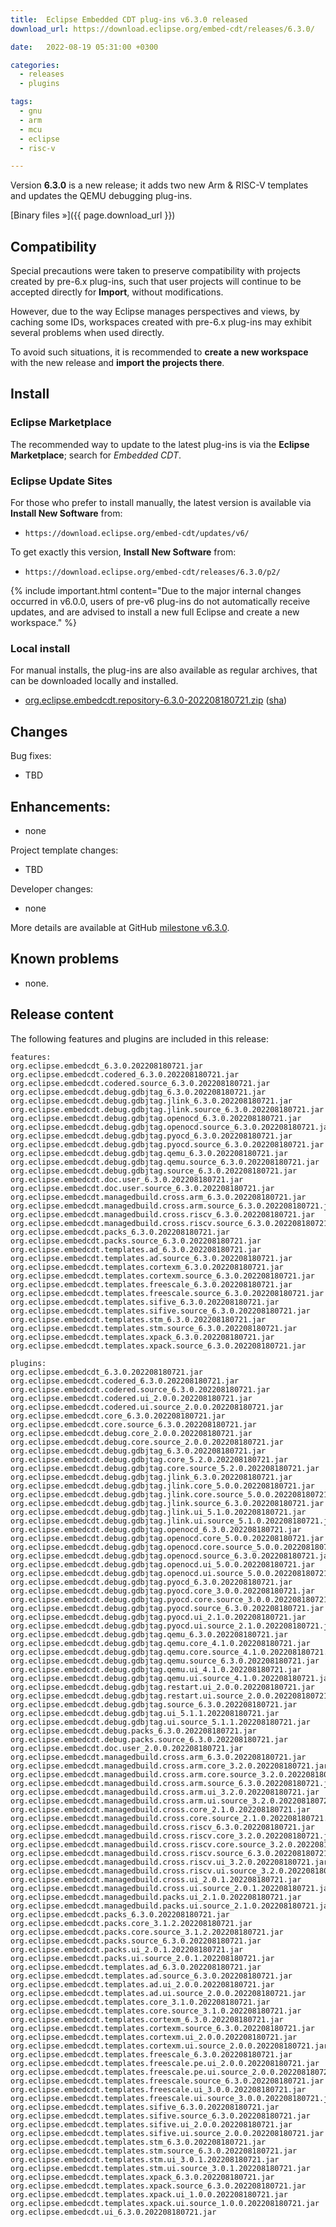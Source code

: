 ```yaml
---
title:  Eclipse Embedded CDT plug-ins v6.3.0 released
download_url: https://download.eclipse.org/embed-cdt/releases/6.3.0/

date:   2022-08-19 05:31:00 +0300

categories:
  - releases
  - plugins

tags:
  - gnu
  - arm
  - mcu
  - eclipse
  - risc-v

---
```


Version **6.3.0** is a new release; it adds two new Arm & RISC-V templates and updates the QEMU debugging plug-ins.

[Binary files »]({{ page.download_url }})

## Compatibility

Special precautions were taken to preserve compatibility with projects
created by pre-6.x plug-ins, such that user projects will continue to
be accepted directly for **Import**, without modifications.

However, due to the way Eclipse manages perspectives and views, by
caching some IDs, workspaces created with pre-6.x plug-ins may exhibit
several problems when used directly.

To avoid such situations, it is recommended to **create a new workspace**
with the new release and **import the projects there**.

## Install

### Eclipse Marketplace

The recommended way to update to the latest plug-ins is via the
**Eclipse Marketplace**; search for _Embedded CDT_.

### Eclipse Update Sites

For those who prefer to install manually, the latest version is available
via **Install New Software** from:

- `https://download.eclipse.org/embed-cdt/updates/v6/`

To get exactly this version, **Install New Software** from:

- `https://download.eclipse.org/embed-cdt/releases/6.3.0/p2/`

{% include important.html content="Due to the major internal changes occurred in
v6.0.0, users of pre-v6 plug-ins do not automatically receive updates,
and are advised to install a new full Eclipse and create a new
workspace." %}

### Local install

For manual installs, the plug-ins are also available as regular archives,
that can be downloaded locally and installed.

- [org.eclipse.embedcdt.repository-6.3.0-202208180721.zip](https://www.eclipse.org/downloads/download.php?file=/embed-cdt/releases/6.3.0/org.eclipse.embedcdt.repository-6.3.0-202208180721.zip)
([sha](https://www.eclipse.org/downloads/download.php?file=/embed-cdt/releases/6.3.0/org.eclipse.embedcdt.repository-6.3.0-202208180721.zip.sha))

## Changes

Bug fixes:

- TBD

## Enhancements:

- none

Project template changes:

- TBD

Developer changes:

- none

More details are available at GitHub [milestone v6.3.0](https://github.com/eclipse-embed-cdt/eclipse-plugins/milestone/30?closed=1).

## Known problems

- none.

## Release content

The following features and plugins are included in this release:

```console
features:
org.eclipse.embedcdt_6.3.0.202208180721.jar
org.eclipse.embedcdt.codered_6.3.0.202208180721.jar
org.eclipse.embedcdt.codered.source_6.3.0.202208180721.jar
org.eclipse.embedcdt.debug.gdbjtag_6.3.0.202208180721.jar
org.eclipse.embedcdt.debug.gdbjtag.jlink_6.3.0.202208180721.jar
org.eclipse.embedcdt.debug.gdbjtag.jlink.source_6.3.0.202208180721.jar
org.eclipse.embedcdt.debug.gdbjtag.openocd_6.3.0.202208180721.jar
org.eclipse.embedcdt.debug.gdbjtag.openocd.source_6.3.0.202208180721.jar
org.eclipse.embedcdt.debug.gdbjtag.pyocd_6.3.0.202208180721.jar
org.eclipse.embedcdt.debug.gdbjtag.pyocd.source_6.3.0.202208180721.jar
org.eclipse.embedcdt.debug.gdbjtag.qemu_6.3.0.202208180721.jar
org.eclipse.embedcdt.debug.gdbjtag.qemu.source_6.3.0.202208180721.jar
org.eclipse.embedcdt.debug.gdbjtag.source_6.3.0.202208180721.jar
org.eclipse.embedcdt.doc.user_6.3.0.202208180721.jar
org.eclipse.embedcdt.doc.user.source_6.3.0.202208180721.jar
org.eclipse.embedcdt.managedbuild.cross.arm_6.3.0.202208180721.jar
org.eclipse.embedcdt.managedbuild.cross.arm.source_6.3.0.202208180721.jar
org.eclipse.embedcdt.managedbuild.cross.riscv_6.3.0.202208180721.jar
org.eclipse.embedcdt.managedbuild.cross.riscv.source_6.3.0.202208180721.jar
org.eclipse.embedcdt.packs_6.3.0.202208180721.jar
org.eclipse.embedcdt.packs.source_6.3.0.202208180721.jar
org.eclipse.embedcdt.templates.ad_6.3.0.202208180721.jar
org.eclipse.embedcdt.templates.ad.source_6.3.0.202208180721.jar
org.eclipse.embedcdt.templates.cortexm_6.3.0.202208180721.jar
org.eclipse.embedcdt.templates.cortexm.source_6.3.0.202208180721.jar
org.eclipse.embedcdt.templates.freescale_6.3.0.202208180721.jar
org.eclipse.embedcdt.templates.freescale.source_6.3.0.202208180721.jar
org.eclipse.embedcdt.templates.sifive_6.3.0.202208180721.jar
org.eclipse.embedcdt.templates.sifive.source_6.3.0.202208180721.jar
org.eclipse.embedcdt.templates.stm_6.3.0.202208180721.jar
org.eclipse.embedcdt.templates.stm.source_6.3.0.202208180721.jar
org.eclipse.embedcdt.templates.xpack_6.3.0.202208180721.jar
org.eclipse.embedcdt.templates.xpack.source_6.3.0.202208180721.jar

plugins:
org.eclipse.embedcdt_6.3.0.202208180721.jar
org.eclipse.embedcdt.codered_6.3.0.202208180721.jar
org.eclipse.embedcdt.codered.source_6.3.0.202208180721.jar
org.eclipse.embedcdt.codered.ui_2.0.0.202208180721.jar
org.eclipse.embedcdt.codered.ui.source_2.0.0.202208180721.jar
org.eclipse.embedcdt.core_6.3.0.202208180721.jar
org.eclipse.embedcdt.core.source_6.3.0.202208180721.jar
org.eclipse.embedcdt.debug.core_2.0.0.202208180721.jar
org.eclipse.embedcdt.debug.core.source_2.0.0.202208180721.jar
org.eclipse.embedcdt.debug.gdbjtag_6.3.0.202208180721.jar
org.eclipse.embedcdt.debug.gdbjtag.core_5.2.0.202208180721.jar
org.eclipse.embedcdt.debug.gdbjtag.core.source_5.2.0.202208180721.jar
org.eclipse.embedcdt.debug.gdbjtag.jlink_6.3.0.202208180721.jar
org.eclipse.embedcdt.debug.gdbjtag.jlink.core_5.0.0.202208180721.jar
org.eclipse.embedcdt.debug.gdbjtag.jlink.core.source_5.0.0.202208180721.jar
org.eclipse.embedcdt.debug.gdbjtag.jlink.source_6.3.0.202208180721.jar
org.eclipse.embedcdt.debug.gdbjtag.jlink.ui_5.1.0.202208180721.jar
org.eclipse.embedcdt.debug.gdbjtag.jlink.ui.source_5.1.0.202208180721.jar
org.eclipse.embedcdt.debug.gdbjtag.openocd_6.3.0.202208180721.jar
org.eclipse.embedcdt.debug.gdbjtag.openocd.core_5.0.0.202208180721.jar
org.eclipse.embedcdt.debug.gdbjtag.openocd.core.source_5.0.0.202208180721.jar
org.eclipse.embedcdt.debug.gdbjtag.openocd.source_6.3.0.202208180721.jar
org.eclipse.embedcdt.debug.gdbjtag.openocd.ui_5.0.0.202208180721.jar
org.eclipse.embedcdt.debug.gdbjtag.openocd.ui.source_5.0.0.202208180721.jar
org.eclipse.embedcdt.debug.gdbjtag.pyocd_6.3.0.202208180721.jar
org.eclipse.embedcdt.debug.gdbjtag.pyocd.core_3.0.0.202208180721.jar
org.eclipse.embedcdt.debug.gdbjtag.pyocd.core.source_3.0.0.202208180721.jar
org.eclipse.embedcdt.debug.gdbjtag.pyocd.source_6.3.0.202208180721.jar
org.eclipse.embedcdt.debug.gdbjtag.pyocd.ui_2.1.0.202208180721.jar
org.eclipse.embedcdt.debug.gdbjtag.pyocd.ui.source_2.1.0.202208180721.jar
org.eclipse.embedcdt.debug.gdbjtag.qemu_6.3.0.202208180721.jar
org.eclipse.embedcdt.debug.gdbjtag.qemu.core_4.1.0.202208180721.jar
org.eclipse.embedcdt.debug.gdbjtag.qemu.core.source_4.1.0.202208180721.jar
org.eclipse.embedcdt.debug.gdbjtag.qemu.source_6.3.0.202208180721.jar
org.eclipse.embedcdt.debug.gdbjtag.qemu.ui_4.1.0.202208180721.jar
org.eclipse.embedcdt.debug.gdbjtag.qemu.ui.source_4.1.0.202208180721.jar
org.eclipse.embedcdt.debug.gdbjtag.restart.ui_2.0.0.202208180721.jar
org.eclipse.embedcdt.debug.gdbjtag.restart.ui.source_2.0.0.202208180721.jar
org.eclipse.embedcdt.debug.gdbjtag.source_6.3.0.202208180721.jar
org.eclipse.embedcdt.debug.gdbjtag.ui_5.1.1.202208180721.jar
org.eclipse.embedcdt.debug.gdbjtag.ui.source_5.1.1.202208180721.jar
org.eclipse.embedcdt.debug.packs_6.3.0.202208180721.jar
org.eclipse.embedcdt.debug.packs.source_6.3.0.202208180721.jar
org.eclipse.embedcdt.doc.user_2.0.0.202208180721.jar
org.eclipse.embedcdt.managedbuild.cross.arm_6.3.0.202208180721.jar
org.eclipse.embedcdt.managedbuild.cross.arm.core_3.2.0.202208180721.jar
org.eclipse.embedcdt.managedbuild.cross.arm.core.source_3.2.0.202208180721.jar
org.eclipse.embedcdt.managedbuild.cross.arm.source_6.3.0.202208180721.jar
org.eclipse.embedcdt.managedbuild.cross.arm.ui_3.2.0.202208180721.jar
org.eclipse.embedcdt.managedbuild.cross.arm.ui.source_3.2.0.202208180721.jar
org.eclipse.embedcdt.managedbuild.cross.core_2.1.0.202208180721.jar
org.eclipse.embedcdt.managedbuild.cross.core.source_2.1.0.202208180721.jar
org.eclipse.embedcdt.managedbuild.cross.riscv_6.3.0.202208180721.jar
org.eclipse.embedcdt.managedbuild.cross.riscv.core_3.2.0.202208180721.jar
org.eclipse.embedcdt.managedbuild.cross.riscv.core.source_3.2.0.202208180721.jar
org.eclipse.embedcdt.managedbuild.cross.riscv.source_6.3.0.202208180721.jar
org.eclipse.embedcdt.managedbuild.cross.riscv.ui_3.2.0.202208180721.jar
org.eclipse.embedcdt.managedbuild.cross.riscv.ui.source_3.2.0.202208180721.jar
org.eclipse.embedcdt.managedbuild.cross.ui_2.0.1.202208180721.jar
org.eclipse.embedcdt.managedbuild.cross.ui.source_2.0.1.202208180721.jar
org.eclipse.embedcdt.managedbuild.packs.ui_2.1.0.202208180721.jar
org.eclipse.embedcdt.managedbuild.packs.ui.source_2.1.0.202208180721.jar
org.eclipse.embedcdt.packs_6.3.0.202208180721.jar
org.eclipse.embedcdt.packs.core_3.1.2.202208180721.jar
org.eclipse.embedcdt.packs.core.source_3.1.2.202208180721.jar
org.eclipse.embedcdt.packs.source_6.3.0.202208180721.jar
org.eclipse.embedcdt.packs.ui_2.0.1.202208180721.jar
org.eclipse.embedcdt.packs.ui.source_2.0.1.202208180721.jar
org.eclipse.embedcdt.templates.ad_6.3.0.202208180721.jar
org.eclipse.embedcdt.templates.ad.source_6.3.0.202208180721.jar
org.eclipse.embedcdt.templates.ad.ui_2.0.0.202208180721.jar
org.eclipse.embedcdt.templates.ad.ui.source_2.0.0.202208180721.jar
org.eclipse.embedcdt.templates.core_3.1.0.202208180721.jar
org.eclipse.embedcdt.templates.core.source_3.1.0.202208180721.jar
org.eclipse.embedcdt.templates.cortexm_6.3.0.202208180721.jar
org.eclipse.embedcdt.templates.cortexm.source_6.3.0.202208180721.jar
org.eclipse.embedcdt.templates.cortexm.ui_2.0.0.202208180721.jar
org.eclipse.embedcdt.templates.cortexm.ui.source_2.0.0.202208180721.jar
org.eclipse.embedcdt.templates.freescale_6.3.0.202208180721.jar
org.eclipse.embedcdt.templates.freescale.pe.ui_2.0.0.202208180721.jar
org.eclipse.embedcdt.templates.freescale.pe.ui.source_2.0.0.202208180721.jar
org.eclipse.embedcdt.templates.freescale.source_6.3.0.202208180721.jar
org.eclipse.embedcdt.templates.freescale.ui_3.0.0.202208180721.jar
org.eclipse.embedcdt.templates.freescale.ui.source_3.0.0.202208180721.jar
org.eclipse.embedcdt.templates.sifive_6.3.0.202208180721.jar
org.eclipse.embedcdt.templates.sifive.source_6.3.0.202208180721.jar
org.eclipse.embedcdt.templates.sifive.ui_2.0.0.202208180721.jar
org.eclipse.embedcdt.templates.sifive.ui.source_2.0.0.202208180721.jar
org.eclipse.embedcdt.templates.stm_6.3.0.202208180721.jar
org.eclipse.embedcdt.templates.stm.source_6.3.0.202208180721.jar
org.eclipse.embedcdt.templates.stm.ui_3.0.1.202208180721.jar
org.eclipse.embedcdt.templates.stm.ui.source_3.0.1.202208180721.jar
org.eclipse.embedcdt.templates.xpack_6.3.0.202208180721.jar
org.eclipse.embedcdt.templates.xpack.source_6.3.0.202208180721.jar
org.eclipse.embedcdt.templates.xpack.ui_1.0.0.202208180721.jar
org.eclipse.embedcdt.templates.xpack.ui.source_1.0.0.202208180721.jar
org.eclipse.embedcdt.ui_6.3.0.202208180721.jar
```
